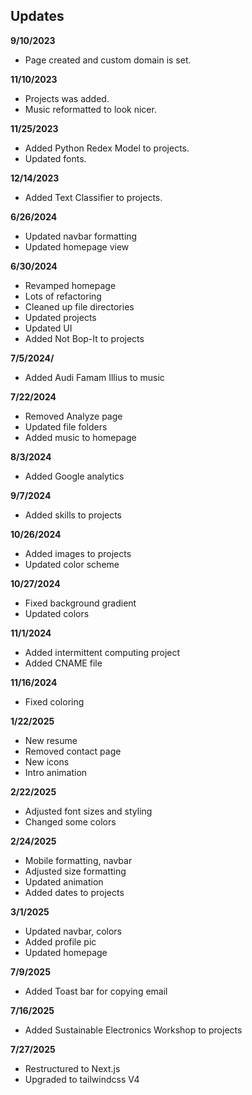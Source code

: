 ## Updates

**9/10/2023**

- Page created and custom domain is set.

**11/10/2023**

- Projects was added.
- Music reformatted to look nicer.

**11/25/2023**

- Added Python Redex Model to projects.
- Updated fonts.

**12/14/2023**

- Added Text Classifier to projects.

**6/26/2024**

- Updated navbar formatting
- Updated homepage view

**6/30/2024**

- Revamped homepage
- Lots of refactoring
- Cleaned up file directories
- Updated projects
- Updated UI
- Added Not Bop-It to projects

**7/5/2024/**

- Added Audi Famam Illius to music

**7/22/2024**

- Removed Analyze page
- Updated file folders
- Added music to homepage

**8/3/2024**

- Added Google analytics

**9/7/2024**

- Added skills to projects

**10/26/2024**

- Added images to projects
- Updated color scheme

**10/27/2024**

- Fixed background gradient
- Updated colors

**11/1/2024**

- Added intermittent computing project
- Added CNAME file

**11/16/2024**

- Fixed coloring

**1/22/2025**

- New resume
- Removed contact page
- New icons
- Intro animation

**2/22/2025**

- Adjusted font sizes and styling
- Changed some colors

**2/24/2025**

- Mobile formatting, navbar
- Adjusted size formatting
- Updated animation
- Added dates to projects

**3/1/2025**

- Updated navbar, colors
- Added profile pic
- Updated homepage

**7/9/2025**

- Added Toast bar for copying email

**7/16/2025**

- Added Sustainable Electronics Workshop to projects

**7/27/2025**

- Restructured to Next.js
- Upgraded to tailwindcss V4